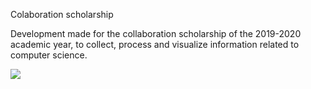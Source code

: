 Colaboration scholarship

Development made for the collaboration scholarship of the 2019-2020 academic year, to collect, process and visualize information related to computer science.

<a>
  <img src="https://github.com/Gandalfran/colaboracion/blob/master/doc/architecture.png" align="center">
</a>
